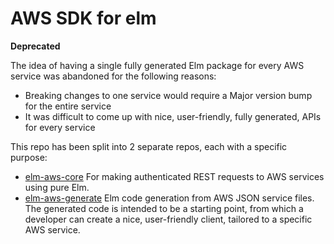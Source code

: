 AWS SDK for elm
===============

__Deprecated__

The idea of having a single fully generated Elm package for every AWS service was abandoned for the following reasons:

* Breaking changes to one service would require a Major version bump for the entire service
* It was difficult to come up with nice, user-friendly, fully generated, APIs for every service

This repo has been split into 2 separate repos, each with a specific purpose:

* [elm-aws-core][] For making authenticated REST requests to AWS services using pure Elm.
* [elm-aws-generate][] Elm code generation from AWS JSON service files. The generated code is intended to be a starting point, from which a developer can create a nice, user-friendly client, tailored to a specific AWS service.

[elm-aws-core]:https://github.com/ktonon/elm-aws-core
[elm-aws-generate]:https://github.com/ktonon/elm-aws-generate
